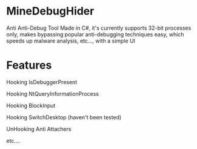 # MineDebugHider
Anti Anti-Debug Tool Made in C#, it's currently supports 32-bit processes only, makes bypassing popular anti-debugging techniques easy, which speeds up malware analysis, etc..., with a simple UI
# Features
Hooking IsDebuggerPresent

Hooking NtQueryInformationProcess

Hooking BlockInput

Hooking SwitchDesktop (haven't been tested)

UnHooking Anti Attachers

etc....
